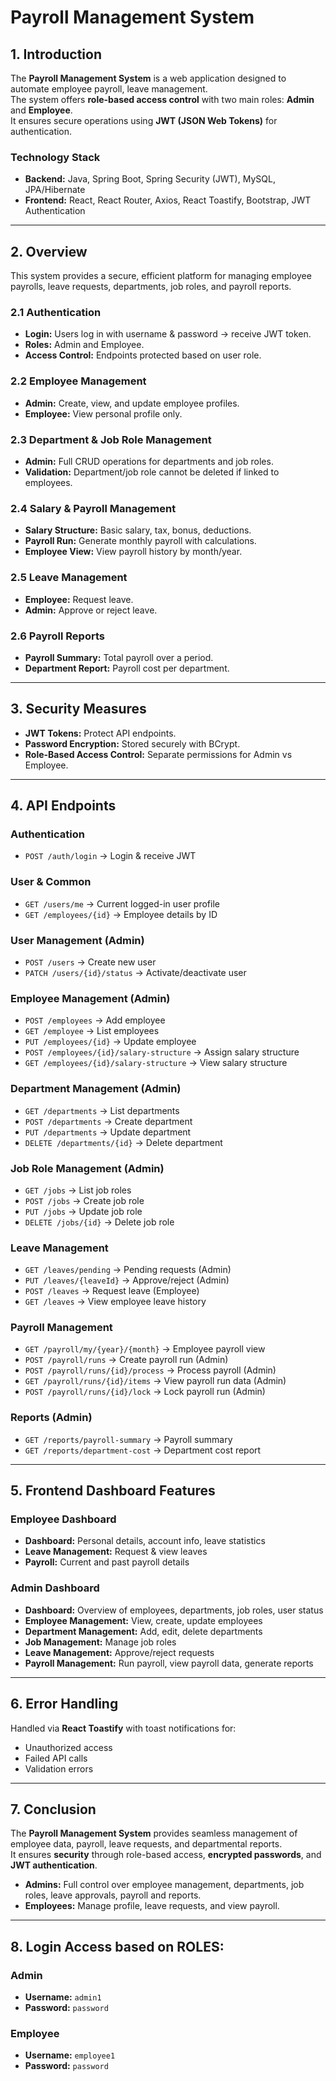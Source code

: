 # Payroll Management System

## 1. Introduction
The **Payroll Management System** is a web application designed to automate employee payroll, leave management.  
The system offers **role-based access control** with two main roles: **Admin** and **Employee**.  
It ensures secure operations using **JWT (JSON Web Tokens)** for authentication.

### Technology Stack
- **Backend:** Java, Spring Boot, Spring Security (JWT), MySQL, JPA/Hibernate  
- **Frontend:** React, React Router, Axios, React Toastify, Bootstrap, JWT Authentication  

---

## 2. Overview
This system provides a secure, efficient platform for managing employee payrolls, leave requests, departments, job roles, and payroll reports.

### 2.1 Authentication
- **Login:** Users log in with username & password -> receive JWT token.  
- **Roles:** Admin and Employee.  
- **Access Control:** Endpoints protected based on user role.  

### 2.2 Employee Management
- **Admin:** Create, view, and update employee profiles.  
- **Employee:** View personal profile only.  

### 2.3 Department & Job Role Management
- **Admin:** Full CRUD operations for departments and job roles.  
- **Validation:** Department/job role cannot be deleted if linked to employees.  

### 2.4 Salary & Payroll Management
- **Salary Structure:** Basic salary, tax, bonus, deductions.  
- **Payroll Run:** Generate monthly payroll with calculations.  
- **Employee View:** View payroll history by month/year.  

### 2.5 Leave Management
- **Employee:** Request leave.  
- **Admin:** Approve or reject leave.  

### 2.6 Payroll Reports
- **Payroll Summary:** Total payroll over a period.  
- **Department Report:** Payroll cost per department.  

---

## 3. Security Measures
- **JWT Tokens:** Protect API endpoints.  
- **Password Encryption:** Stored securely with BCrypt.  
- **Role-Based Access Control:** Separate permissions for Admin vs Employee.  

---

## 4. API Endpoints

### Authentication
- `POST /auth/login` -> Login & receive JWT  

### User & Common
- `GET /users/me` -> Current logged-in user profile  
- `GET /employees/{id}` -> Employee details by ID  

### User Management (Admin)
- `POST /users` -> Create new user  
- `PATCH /users/{id}/status` -> Activate/deactivate user  

### Employee Management (Admin)
- `POST /employees` -> Add employee  
- `GET /employee` -> List employees  
- `PUT /employees/{id}` -> Update employee  
- `POST /employees/{id}/salary-structure` -> Assign salary structure  
- `GET /employees/{id}/salary-structure` -> View salary structure  

### Department Management (Admin)
- `GET /departments` -> List departments  
- `POST /departments` -> Create department  
- `PUT /departments` -> Update department  
- `DELETE /departments/{id}` -> Delete department  

### Job Role Management (Admin)
- `GET /jobs` -> List job roles  
- `POST /jobs` -> Create job role  
- `PUT /jobs` -> Update job role  
- `DELETE /jobs/{id}` -> Delete job role  

### Leave Management
- `GET /leaves/pending` -> Pending requests (Admin)  
- `PUT /leaves/{leaveId}` -> Approve/reject (Admin)  
- `POST /leaves` -> Request leave (Employee)  
- `GET /leaves` -> View employee leave history  

### Payroll Management
- `GET /payroll/my/{year}/{month}` -> Employee payroll view  
- `POST /payroll/runs` -> Create payroll run (Admin)  
- `POST /payroll/runs/{id}/process` -> Process payroll (Admin)  
- `GET /payroll/runs/{id}/items` -> View payroll run data (Admin)  
- `POST /payroll/runs/{id}/lock` -> Lock payroll run (Admin)  

### Reports (Admin)
- `GET /reports/payroll-summary` -> Payroll summary  
- `GET /reports/department-cost` -> Department cost report  

---

## 5. Frontend Dashboard Features

### Employee Dashboard
- **Dashboard:** Personal details, account info, leave statistics  
- **Leave Management:** Request & view leaves  
- **Payroll:** Current and past payroll details  

### Admin Dashboard
- **Dashboard:** Overview of employees, departments, job roles, user status  
- **Employee Management:** View, create, update employees  
- **Department Management:** Add, edit, delete departments  
- **Job Management:** Manage job roles  
- **Leave Management:** Approve/reject requests  
- **Payroll Management:** Run payroll, view payroll data, generate reports  

---

## 6. Error Handling
Handled via **React Toastify** with toast notifications for:
- Unauthorized access  
- Failed API calls  
- Validation errors  

---

## 7. Conclusion
The **Payroll Management System** provides seamless management of employee data, payroll, leave requests, and departmental reports.  
It ensures **security** through role-based access, **encrypted passwords**, and **JWT authentication**.  
- **Admins:** Full control over employee management, departments, job roles, leave approvals, payroll and reports.  
- **Employees:** Manage profile, leave requests, and view payroll.  

---

## 8. Login Access based on ROLES:

### Admin
- **Username:** `admin1`  
- **Password:** `password`  

### Employee
- **Username:** `employee1`  
- **Password:** `password`  